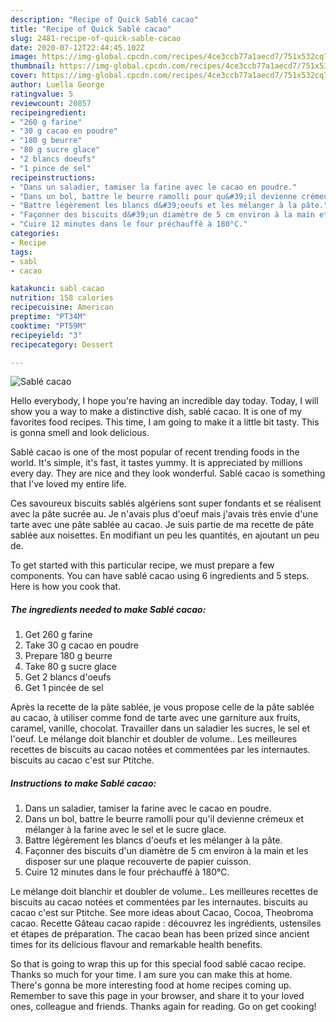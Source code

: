 ```yaml
---
description: "Recipe of Quick Sablé cacao"
title: "Recipe of Quick Sablé cacao"
slug: 2481-recipe-of-quick-sable-cacao
date: 2020-07-12T22:44:45.102Z
image: https://img-global.cpcdn.com/recipes/4ce3ccb77a1aecd7/751x532cq70/sable-cacao-photo-principale-de-la-recette.jpg
thumbnail: https://img-global.cpcdn.com/recipes/4ce3ccb77a1aecd7/751x532cq70/sable-cacao-photo-principale-de-la-recette.jpg
cover: https://img-global.cpcdn.com/recipes/4ce3ccb77a1aecd7/751x532cq70/sable-cacao-photo-principale-de-la-recette.jpg
author: Luella George
ratingvalue: 5
reviewcount: 20857
recipeingredient:
- "260 g farine"
- "30 g cacao en poudre"
- "180 g beurre"
- "80 g sucre glace"
- "2 blancs doeufs"
- "1 pince de sel"
recipeinstructions:
- "Dans un saladier, tamiser la farine avec le cacao en poudre."
- "Dans un bol, battre le beurre ramolli pour qu&#39;il devienne crémeux et mélanger à la farine avec le sel et le sucre glace."
- "Battre légèrement les blancs d&#39;oeufs et les mélanger à la pâte."
- "Façonner des biscuits d&#39;un diamètre de 5 cm environ à la main et les disposer sur une plaque recouverte de papier cuisson."
- "Cuire 12 minutes dans le four préchauffé à 180°C."
categories:
- Recipe
tags:
- sabl
- cacao

katakunci: sabl cacao 
nutrition: 158 calories
recipecuisine: American
preptime: "PT34M"
cooktime: "PT59M"
recipeyield: "3"
recipecategory: Dessert

---
```



![Sablé cacao](https://img-global.cpcdn.com/recipes/4ce3ccb77a1aecd7/751x532cq70/sable-cacao-photo-principale-de-la-recette.jpg)

Hello everybody, I hope you're having an incredible day today. Today, I will show you a way to make a distinctive dish, sablé cacao. It is one of my favorites food recipes. This time, I am going to make it a little bit tasty. This is gonna smell and look delicious.

Sablé cacao is one of the most popular of recent trending foods in the world. It's simple, it's fast, it tastes yummy. It is appreciated by millions every day. They are nice and they look wonderful. Sablé cacao is something that I've loved my entire life.

Ces savoureux biscuits sablés algériens sont super fondants et se réalisent avec la pâte sucrée au. Je n&#39;avais plus d&#39;oeuf mais j&#39;avais très envie d&#39;une tarte avec une pâte sablée au cacao. Je suis partie de ma recette de pâte sablée aux noisettes. En modifiant un peu les quantités, en ajoutant un peu de.


To get started with this particular recipe, we must prepare a few components. You can have sablé cacao using 6 ingredients and 5 steps. Here is how you cook that.

<!--inarticleads1-->

##### The ingredients needed to make Sablé cacao:

1. Get 260 g farine
1. Take 30 g cacao en poudre
1. Prepare 180 g beurre
1. Take 80 g sucre glace
1. Get 2 blancs d&#39;oeufs
1. Get 1 pincée de sel


Après la recette de la pâte sablée, je vous propose celle de la pâte sablée au cacao, à utiliser comme fond de tarte avec une garniture aux fruits, caramel, vanille, chocolat. Travailler dans un saladier les sucres, le sel et l&#39;oeuf. Le mélange doit blanchir et doubler de volume.. Les meilleures recettes de biscuits au cacao notées et commentées par les internautes. biscuits au cacao c&#39;est sur Ptitche. 

<!--inarticleads2-->

##### Instructions to make Sablé cacao:

1. Dans un saladier, tamiser la farine avec le cacao en poudre.
1. Dans un bol, battre le beurre ramolli pour qu&#39;il devienne crémeux et mélanger à la farine avec le sel et le sucre glace.
1. Battre légèrement les blancs d&#39;oeufs et les mélanger à la pâte.
1. Façonner des biscuits d&#39;un diamètre de 5 cm environ à la main et les disposer sur une plaque recouverte de papier cuisson.
1. Cuire 12 minutes dans le four préchauffé à 180°C.


Le mélange doit blanchir et doubler de volume.. Les meilleures recettes de biscuits au cacao notées et commentées par les internautes. biscuits au cacao c&#39;est sur Ptitche. See more ideas about Cacao, Cocoa, Theobroma cacao. Recette Gâteau cacao rapide : découvrez les ingrédients, ustensiles et étapes de préparation. The cacao bean has been prized since ancient times for its delicious flavour and remarkable health benefits. 

So that is going to wrap this up for this special food sablé cacao recipe. Thanks so much for your time. I am sure you can make this at home. There's gonna be more interesting food at home recipes coming up. Remember to save this page in your browser, and share it to your loved ones, colleague and friends. Thanks again for reading. Go on get cooking!
